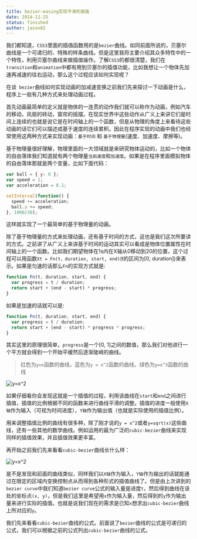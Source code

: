 ```yaml
---
title: bezier-easing实现平滑的插值
date: 2014-11-25
status: finished
author: jason82
---
```


我们都知道，`CSS3`里面的插值函数用的是`bezier`曲线。如同前面所说的，贝塞尔曲线是一个可递归的、特殊的样条曲线。但是这里我将主要介绍其众多特性中的一个特性，利用贝塞尔曲线来做插值操作。了解`CSS3`的都很清楚，我们在`transition`和`animation`中都有用到贝塞尔的插值功能，比如我想让一个物体先加速再减速的往右运动，那么这个过程应该如何实现呢？

在谈` bezier`曲线如何实现动画的加减速变换之前我们先来探讨一下动画是什么，程序上一般有几种方式来处理动画过程。

首先动画最简单的定义就是物体的一连贯的动作我们就可以称作为动画，例如汽车的移动，风扇的转动，窗帘的摇摆。在现实世界中这些动作从广义上来讲它们是时间上连续的也就是说它是在时间轴上的一个函数，但是从物理的角度上来看待这些动画的话它们可以描述成基于速度的连续累积。因此在程序实现的动画中我们也经常使用这两种方式来实现动画：`基于时间` 和 `基于物理量`(速度、加速度、摩擦等)。

基于物理量很好理解，物理里面的一大领域就是来研究物体运动的，比如一个物体的自由落体我们知道就有两个物理量`当前速度`和`加速度`。如果是在程序里面模拟物体的自由落体那就是两个变量，比如下面代码：

```javascript
var ball = { y: 0 };
var speed = 1;
var acceleration = 0.1;

setInterval(function() {
  speed += acceleration;
  ball.y += speed;
}, 1000/30);
```

这样就实现了一个最简单的基于物理量的动画。

除了基于物理量的方式来处理动画，还有基于时间的方式，这也是我们这次所要讲的方式。之前讲了从广义上来讲基于时间的运动其实可以看成是物体位置属性在时间轴上的一个函数。比如我们期望物体在1s内在X轴从0移动到20的位置，这个过程可以用函数`Xt = Fn(t，duration, start, end)`(t的区间为[0, duration])来表示。如果是匀速的话那么`Fn`的实现方式就是:

```javascript
function Fn(t, duration, start, end) {
  var progress = t / duration;
  return start + (end - start) * progress;
}
```

如果是加速的话就可以是:

```javascript
function Fn(t, duration, start, end) {
  var progress = t / duration;
  return start + (end - start) * progress * progress;
}
```

其实这里的原理很简单，`progress`是一个[0, 1]之间的数值，那么我们对他进行一个平方就会得到一个开始平缓然后逐渐陡峭的曲线。

> 红色为`y=x`函数的曲线，蓝色为`y = x^2`函数的曲线，绿色为`y=x^3`函数的曲线

![y=x^2](https://jasonchen1982.github.io/blog/source/math/y=x^2.png)

如果仔细看你会发现这就是一个插值的过程，利用该曲线在`start`和`end`之间进行插值，插值的比例根据不同的函数来进行曲线平滑的调整。插值的进度一般使用`X轴`作为输入（可视为时间进度），`Y轴`作为输出值（也就是实际使用的插值比例）。

用来调整插值比例的曲线有很多种，除了刚才说的`y = x^2`或者`y=sqrt(x)`这些曲线，还有一些其他的数学曲线。例如运用的最为广泛的`cubic-bezier`曲线来实现同样的插值效果，并且插值效果更丰富。

再开始之前我们先来看看`cubic-bezier`曲线长什么样：

![y=x^2](https://jasonchen1982.github.io/blog/source/math/cubic-bezier.png)

是不是发现和前面的曲线类似，同样我们以`X轴`作为输入，`Y轴`作为输出的话就能通过在限定的区域内变换控制点从而得到各种形式的插值曲线了。但是由上次讲到的`bezier curve`中我们知道`bezier curve`公式的输入量是进度`t`，然后得到曲线在该处的坐标点`(x, y)`，但是我们这里是希望用`x`作为输入量，然后得到的`y`作为输出量来进行实际的插值。也就是说我们现在的需求是已知`x`想求出`cubic-bezier`曲线上所对应的`y`。

我们先来看看`cubic-bezier`曲线的公式。前面说了`bezier`曲线的公式是可递归的公式，我们可以根据之前的公式列出`cubic-bezier`曲线的公式。

